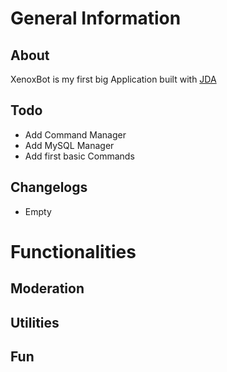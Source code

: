 # General Information
About
-----
XenoxBot is my first big Application built with <a target="_blank" href="https://github.com/DV8FromTheWorld/JDA">JDA</a>

Todo
----
- Add Command Manager
- Add MySQL Manager
- Add first basic Commands

Changelogs
----------
- Empty

# Functionalities
Moderation
----------

Utilities
---------

Fun
---
